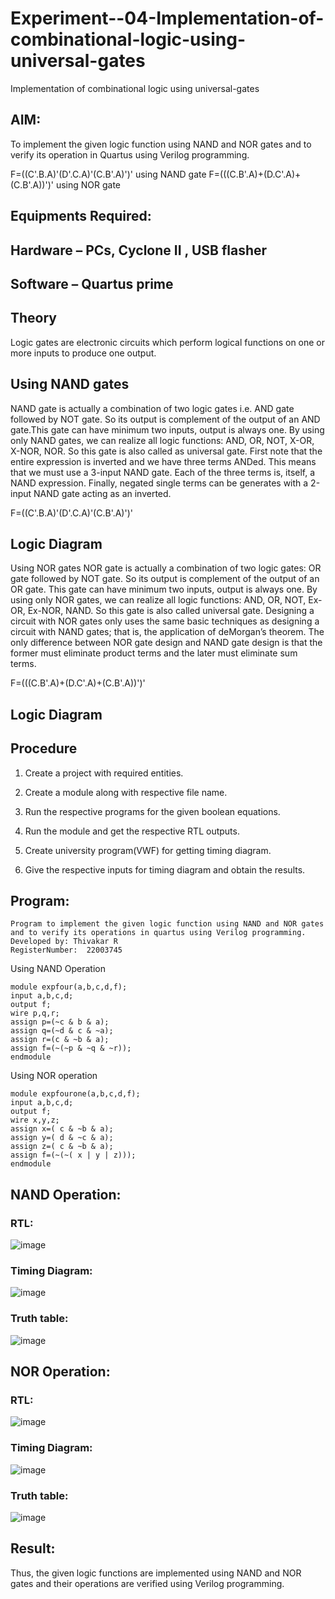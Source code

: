 # Experiment--04-Implementation-of-combinational-logic-using-universal-gates
Implementation of combinational logic using universal-gates
 
## AIM:
To implement the given logic function using NAND and NOR gates and to verify its operation in Quartus using Verilog programming.

F=((C'.B.A)'(D'.C.A)'(C.B'.A)')' using NAND gate
F=(((C.B'.A)+(D.C'.A)+(C.B'.A))')' using NOR gate
## Equipments Required:
## Hardware – PCs, Cyclone II , USB flasher
## Software – Quartus prime


## Theory
Logic gates are electronic circuits which perform logical functions on one or more inputs to produce one output. 

## Using NAND gates
NAND gate is actually a combination of two logic gates i.e. AND gate followed by NOT gate. So its output is complement of the output of an AND gate.This gate can have minimum two inputs, output is always one. By using only NAND gates, we can realize all logic functions: AND, OR, NOT, X-OR, X-NOR, NOR. So this gate is also called as universal gate. First note that the entire expression is inverted and we have three terms ANDed. This means that we must use a 3-input NAND gate. Each of the three terms is, itself, a NAND expression. Finally, negated single terms can be generates with a 2-input NAND gate acting as an inverted.

F=((C'.B.A)'(D'.C.A)'(C.B'.A)')'

## Logic Diagram

Using NOR gates
NOR gate is actually a combination of two logic gates: OR gate followed by NOT gate. So its output is complement of the output of an OR gate. This gate can have minimum two inputs, output is always one. By using only NOR gates, we can realize all logic functions: AND, OR, NOT, Ex-OR, Ex-NOR, NAND. So this gate is also called universal gate. Designing a circuit with NOR gates only uses the same basic techniques as designing a circuit with NAND gates; that is, the application of deMorgan’s theorem. The only difference between NOR gate design and NAND gate design is that the former must eliminate product terms and the later must eliminate sum terms.

F=(((C.B'.A)+(D.C'.A)+(C.B'.A))')'

## Logic Diagram

## Procedure

1. Create a project with required entities.

2. Create a module along with respective file name.

3. Run the respective programs for the given boolean equations. 

4. Run the module and get the respective RTL outputs. 

5. Create university program(VWF) for getting timing diagram. 

6. Give the respective inputs for timing diagram and obtain the results. 
## Program:
```
Program to implement the given logic function using NAND and NOR gates and to verify its operations in quartus using Verilog programming.
Developed by: Thivakar R
RegisterNumber:  22003745

```
Using NAND Operation
```
module expfour(a,b,c,d,f);
input a,b,c,d;
output f;
wire p,q,r;
assign p=(~c & b & a);
assign q=(~d & c & ~a);
assign r=(c & ~b & a);
assign f=(~(~p & ~q & ~r));
endmodule
```
Using NOR operation
```
module expfourone(a,b,c,d,f);
input a,b,c,d;
output f;
wire x,y,z;
assign x=( c & ~b & a);
assign y=( d & ~c & a);
assign z=( c & ~b & a);
assign f=(~(~( x | y | z)));
endmodule
```
## NAND Operation:

### RTL:
![image](https://user-images.githubusercontent.com/118348224/211159814-4549e0c9-5b54-429d-b758-49bde1096cf6.png)

### Timing Diagram:

![image](https://user-images.githubusercontent.com/118348224/211160402-c4a2efc3-aa2b-4cb2-a655-acb51d72ae0d.png)


### Truth table:

![image](https://user-images.githubusercontent.com/118348224/211159994-5ea3e9da-6a89-49ea-85e5-8ffe0cf89c4a.png)

## NOR Operation:

### RTL:
![image](https://user-images.githubusercontent.com/118348224/211160055-6642dfd4-4840-4dff-ab81-645d99211ab2.png)

### Timing Diagram:

![image](https://user-images.githubusercontent.com/118348224/211160133-06ae4353-28d5-482d-a121-1e9d79287569.png)

### Truth table:

![image](https://user-images.githubusercontent.com/118348224/212308861-bf2e1090-26bc-436d-8fd6-c1a348619833.png)
## Result:
Thus, the given logic functions are implemented using NAND and NOR gates and their operations are verified using Verilog programming.
